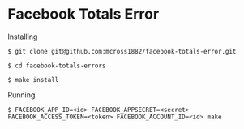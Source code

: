 Facebook Totals Error
=====================

Installing

```
$ git clone git@github.com:mcross1882/facebook-totals-error.git

$ cd facebook-totals-errors

$ make install
```

Running

```
$ FACEBOOK_APP_ID=<id> FACEBOOK_APPSECRET=<secret> FACEBOOK_ACCESS_TOKEN=<token> FACEBOOK_ACCOUNT_ID=<id> make
```

